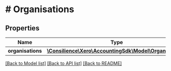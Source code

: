 # # Organisations

## Properties

Name | Type | Description | Notes
------------ | ------------- | ------------- | -------------
**organisations** | [**\Consilience\Xero\AccountingSdk\Model\Organisation[]**](Organisation.md) |  | [optional] 

[[Back to Model list]](../../README.md#documentation-for-models) [[Back to API list]](../../README.md#documentation-for-api-endpoints) [[Back to README]](../../README.md)


